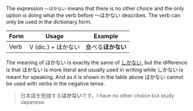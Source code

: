 The expression `～ほかない` means that there is no other choice and the only option is doing what the verb before ～ほかない describes. The verb can only be used in the dictionary form.

|Form|Usage|Example|
|-|-|-|
|Verb|V (dic.) + ほかない|食べる**ほかない**|

The meaning of ほかない is exactly the same of [しかない](221), but the difference is that ほかない is more literal and usually used in writing while しかない is meant for speaking. And as it is shown in the table above ほかない cannot be used with verbs in the negative tense.

>日本語を勉強する**ほかない**です。I have no other choice but study Japanese.